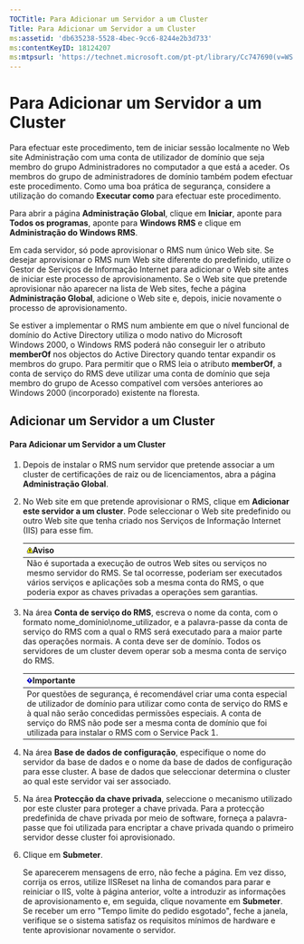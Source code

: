 ```yaml
---
TOCTitle: Para Adicionar um Servidor a um Cluster
Title: Para Adicionar um Servidor a um Cluster
ms:assetid: 'db635238-5528-4bec-9cc6-8244e2b3d733'
ms:contentKeyID: 18124207
ms:mtpsurl: 'https://technet.microsoft.com/pt-pt/library/Cc747690(v=WS.10)'
---
```


Para Adicionar um Servidor a um Cluster
=======================================

Para efectuar este procedimento, tem de iniciar sessão localmente no Web site Administração com uma conta de utilizador de domínio que seja membro do grupo Administradores no computador a que está a aceder. Os membros do grupo de administradores de domínio também podem efectuar este procedimento. Como uma boa prática de segurança, considere a utilização do comando **Executar como** para efectuar este procedimento.

Para abrir a página **Administração Global**, clique em **Iniciar**, aponte para **Todos os programas**, aponte para **Windows RMS** e clique em **Administração do Windows RMS**.

Em cada servidor, só pode aprovisionar o RMS num único Web site. Se desejar aprovisionar o RMS num Web site diferente do predefinido, utilize o Gestor de Serviços de Informação Internet para adicionar o Web site antes de iniciar este processo de aprovisionamento. Se o Web site que pretende aprovisionar não aparecer na lista de Web sites, feche a página **Administração Global**, adicione o Web site e, depois, inicie novamente o processo de aprovisionamento.

Se estiver a implementar o RMS num ambiente em que o nível funcional de domínio do Active Directory utiliza o modo nativo do Microsoft Windows 2000, o Windows RMS poderá não conseguir ler o atributo **memberOf** nos objectos do Active Directory quando tentar expandir os membros do grupo. Para permitir que o RMS leia o atributo **memberOf**, a conta de serviço do RMS deve utilizar uma conta de domínio que seja membro do grupo de Acesso compatível com versões anteriores ao Windows 2000 (incorporado) existente na floresta.

Adicionar um Servidor a um Cluster
----------------------------------

#### Para Adicionar um Servidor a um Cluster

1.  Depois de instalar o RMS num servidor que pretende associar a um cluster de certificações de raiz ou de licenciamentos, abra a página **Administração Global**.

2.  No Web site em que pretende aprovisionar o RMS, clique em **Adicionar este servidor a um cluster**. Pode seleccionar o Web site predefinido ou outro Web site que tenha criado nos Serviços de Informação Internet (IIS) para esse fim.

    | ![](/security-updates/images/Cc747690.Warning(WS.10).gif)Aviso                                                                                                                                                                               |
    |---------------------------------------------------------------------------------------------------------------------------------------------------------------------------------------------------------------------------------------------------------|
    | Não é suportada a execução de outros Web sites ou serviços no mesmo servidor do RMS. Se tal ocorresse, poderiam ser executados vários serviços e aplicações sob a mesma conta do RMS, o que poderia expor as chaves privadas a operações sem garantias. |

3.  Na área **Conta de serviço do RMS**, escreva o nome da conta, com o formato nome\_domínio\\nome\_utilizador, e a palavra-passe da conta de serviço do RMS com a qual o RMS será executado para a maior parte das operações normais. A conta deve ser de domínio. Todos os servidores de um cluster devem operar sob a mesma conta de serviço do RMS.

    | ![](/security-updates/images/Cc747690.Important(WS.10).gif)Importante                                                                                                                                                                                                                                       |
    |------------------------------------------------------------------------------------------------------------------------------------------------------------------------------------------------------------------------------------------------------------------------------------------------------------------------|
    | Por questões de segurança, é recomendável criar uma conta especial de utilizador de domínio para utilizar como conta de serviço do RMS e à qual não serão concedidas permissões especiais. A conta de serviço do RMS não pode ser a mesma conta de domínio que foi utilizada para instalar o RMS com o Service Pack 1. |

4.  Na área **Base de dados de configuração**, especifique o nome do servidor da base de dados e o nome da base de dados de configuração para esse cluster. A base de dados que seleccionar determina o cluster ao qual este servidor vai ser associado.

5.  Na área **Protecção da chave privada**, seleccione o mecanismo utilizado por este cluster para proteger a chave privada. Para a protecção predefinida de chave privada por meio de software, forneça a palavra-passe que foi utilizada para encriptar a chave privada quando o primeiro servidor desse cluster foi aprovisionado.

6.  Clique em **Submeter**.

    Se aparecerem mensagens de erro, não feche a página. Em vez disso, corrija os erros, utilize IISReset na linha de comandos para parar e reiniciar o IIS, volte à página anterior, volte a introduzir as informações de aprovisionamento e, em seguida, clique novamente em **Submeter**. Se receber um erro "Tempo limite do pedido esgotado", feche a janela, verifique se o sistema satisfaz os requisitos mínimos de hardware e tente aprovisionar novamente o servidor.
